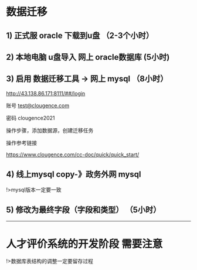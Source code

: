 # 数据迁移
## 1) 正式服 oracle 下载到u盘  （2-3个小时）
## 2) 本地电脑 u盘导入 网上 oracle数据库 (5小时)
## 3) 启用 数据迁移工具 -> 网上 mysql （8小时）

http://43.138.86.171:8111/##/login

账号 test@clougence.com

密码 clougence2021

操作步骤，添加数据源，创建迁移任务

操作参考链接

https://www.clougence.com/cc-doc/quick/quick_start/

## 4) 线上mysql copy-》政务外网 mysql
!>mysql版本一定要一致


## 5) 修改为最终字段（字段和类型） （5小时）

  
  
---



# 人才评价系统的开发阶段 需要注意
!>数据库表结构的调整一定要留存过程







